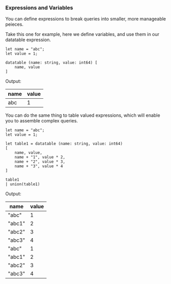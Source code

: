 ### Expressions and Variables

You can define expressions to break queries into smaller, more manageable peieces.

Take this one for example, here we define variables, and use them in our datatable expression.

```kusto
let name = "abc";
let value = 1;

datatable (name: string, value: int64) [
    name, value
]
```

Output:

| name | value |
| ---- | ----- |
| abc  | 1     |

You can do the same thing to table valued expressions, which will enable you to assemble complex queries.

```kusto
let name = "abc";
let value = 1;

let table1 = datatable (name: string, value: int64)
[
    name, value,
    name + "1", value * 2,
    name + "2", value * 3,
    name + "3", value * 4
]

table1
| union(table1)
```

Output:

| name   | value |
| ------ | ----- |
| "abc"  | 1     |
| "abc1" | 2     |
| "abc2" | 3     |
| "abc3" | 4     |
| "abc"  | 1     |
| "abc1" | 2     |
| "abc2" | 3     |
| "abc3" | 4     |
